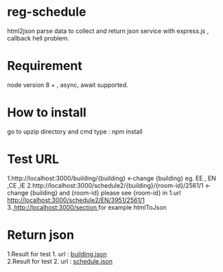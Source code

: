 # reg-schedule
html2json parse data to collect and return json service with express.js , callback hell problem.

# Requirement
 node version 8 + , async, await supported. 
# How to install
go to upzip directory and cmd type : npm install

# Test URL
1.http://localhost:3000/building/{building} <-change {building}   eg. EE , EN ,CE ,IE
2.http://localhost:3000/schedule2/{building}/{room-id}/2561/1  <-change {building} and {room-id}  please see {room-id} in 1.url
 <br/>    <a href='http://localhost:3000/schedule2/EN/3951/2561/1' target='_blank'> http://localhost:3000/schedule2/EN/3951/2561/1 </a> <br/>
3.<a href='http://localhost:3000/section'> http://localhost:3000/section </a> for example htmlToJson 
# Return json 
1.Result for test 1. url : <a href='https://github.com/kantinanm/reg-schedule/blob/master/building.json' target='_blank'>building.json</a>
<br/>2.Result for test 2. url : <a href='https://github.com/kantinanm/reg-schedule/blob/master/schedule.json' target='_blank'>schedule.json</a>
